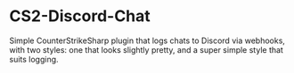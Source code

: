 # CS2-Discord-Chat
Simple CounterStrikeSharp plugin that logs chats to Discord via webhooks, with two styles: one that looks slightly pretty, and a super simple style that suits logging. 
